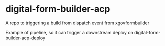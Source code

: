 # digital-form-builder-acp

A repo to triggering a build from dispatch event from xgovformbuilder

Example of pipeline, so it can trigger a downstream deploy on digital-form-builder-acp-deploy

